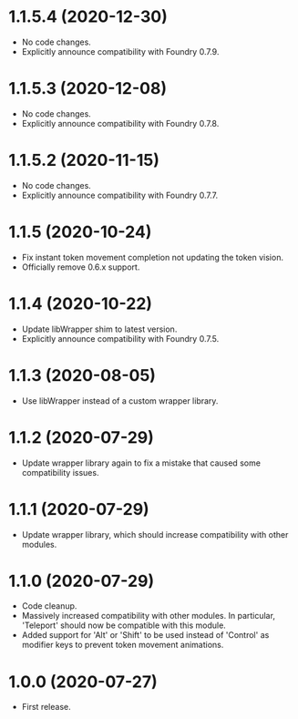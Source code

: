 # 1.1.5.4 (2020-12-30)

* No code changes.
* Explicitly announce compatibility with Foundry 0.7.9.

# 1.1.5.3 (2020-12-08)

* No code changes.
* Explicitly announce compatibility with Foundry 0.7.8.

# 1.1.5.2 (2020-11-15)

* No code changes.
* Explicitly announce compatibility with Foundry 0.7.7.

# 1.1.5 (2020-10-24)

* Fix instant token movement completion not updating the token vision.
* Officially remove 0.6.x support.

# 1.1.4 (2020-10-22)

* Update libWrapper shim to latest version.
* Explicitly announce compatibility with Foundry 0.7.5.

# 1.1.3 (2020-08-05)

* Use libWrapper instead of a custom wrapper library.

# 1.1.2 (2020-07-29)

* Update wrapper library again to fix a mistake that caused some compatibility issues.

# 1.1.1 (2020-07-29)

* Update wrapper library, which should increase compatibility with other modules.

# 1.1.0 (2020-07-29)

* Code cleanup.
* Massively increased compatibility with other modules. In particular, 'Teleport' should now be compatible with this module.
* Added support for 'Alt' or 'Shift' to be used instead of 'Control' as modifier keys to prevent token movement animations.

# 1.0.0 (2020-07-27)

* First release.